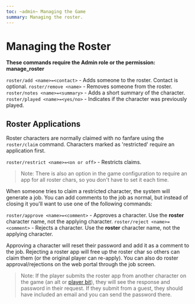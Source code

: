 ```yaml
---
toc: ~admin~ Managing the Game
summary: Managing the roster.
---
```

# Managing the Roster

**These commands require the Admin role or the permission: manage\_roster**

`roster/add <name>=<contact>` - Adds someone to the roster.  Contact is optional.
`roster/remove <name>` - Removes someone from the roster.
`roster/notes <name>=<summary>` - Adds a short summary of the character.
`roster/played <name>=<yes/no>` - Indicates if the character was previously played.

## Roster Applications

Roster characters are normally claimed with no fanfare using the `roster/claim` command.  Characters marked as 'restricted' require an application first.

`roster/restrict <name>=<on or off>` - Restricts claims.

> Note: There is also an option in the game configuration to require an app for all roster chars, so you don't have to set it each time.

When someone tries to claim a restricted character, the system will generate a job. You can add comments to the job as normal, but instead of closing it you'll want to use one of the following commands:

`roster/approve <name>=<comment>` - Approves a character. Use the **roster** character name, not the applying character.
`roster/reject <name>=<comment>` - Rejects a character. Use the **roster** character name, not the applying character.

Approving a character will reset their password and add it as a comment to the job. Rejecting a roster app will free up the roster char so others can claim them (or the original player can re-apply). You can also do roster approval/rejections on the web portal through the job screen.

> Note: If the player submits the roster app from another character on the game (an alt or [player bit](/help/playerbit)), they will see the response and password in their request. If they submit from a guest, they should have included an email and you can send the password there.
